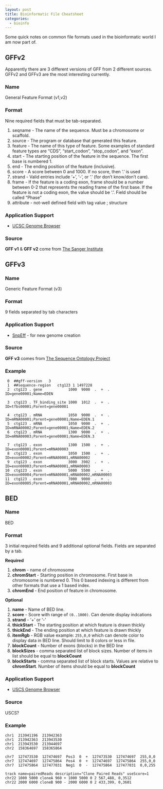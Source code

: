 ```yaml
---
layout: post
title: Bioinformatic File Cheatsheet
categories:
  - bioinfo
---
```


Some quick notes on common file formats used in the bioinformatic world I am now part of.

## GFFv2

Apparently there are 3 different versions of GFF from 2 different sources.
GFFv2 and GFFv3 are the most interesting currently.

### Name

General Feature Format (v1,v2)

### Format

Nine required fields that must be tab-separated.

1.  seqname - The name of the sequence. Must be a chromosome or scaffold.
2.  source - The program or database that generated this feature.
3.  feature - The name of this type of feature. Some examples of standard feature types are “CDS”, “start_codon”, “stop_codon”, and “exon”.
4.  start - The starting position of the feature in the sequence. The first base is numbered 1.
5.  end - The ending position of the feature (inclusive).
6.  score - A score between 0 and 1000. If no score, then ‘.’ is used
7.  strand - Valid entries include ‘+’, ‘-’, or ‘.’ (for don’t know/don’t care).
8.  frame - If the feature is a coding exon, frame should be a number between 0-2 that represents the reading frame of the first base. If the feature is not a coding exon, the value should be ‘.’. Field should be called “Phase”
9.  attribute - not-well defined field with tag value ; structure

### Application Support

- [UCSC Genome Browser](http://genome.ucsc.edu/FAQ/FAQformat.html#format3)

### Source

**GFF v1** & **GFF v2** come from [The Sanger Institute](http://www.sanger.ac.uk/resources/software/gff/)

## GFFv3

### Name

Generic Feature Format (v3)

### Format

9 fields separated by tab characters

### Application Support

- [SnpEff](http://snpeff.sourceforge.net/supportNewGenome.html) - for new genome creation

### Source

**GFF v3** comes from [The Sequence Ontology Project](http://www.sequenceontology.org/gff3.shtml)

### Example

     0  ##gff-version   3
     1  ##sequence-region   ctg123 1 1497228
     2  ctg123 . gene            1000  9000  .  +  .  ID=gene00001;Name=EDEN

     3  ctg123 . TF_binding_site 1000  1012  .  +  .  ID=tfbs00001;Parent=gene00001

     4  ctg123 . mRNA            1050  9000  .  +  .  ID=mRNA00001;Parent=gene00001;Name=EDEN.1
     5  ctg123 . mRNA            1050  9000  .  +  .  ID=mRNA00002;Parent=gene00001;Name=EDEN.2
     6  ctg123 . mRNA            1300  9000  .  +  .  ID=mRNA00003;Parent=gene00001;Name=EDEN.3

     7  ctg123 . exon            1300  1500  .  +  .  ID=exon00001;Parent=mRNA00003
     8  ctg123 . exon            1050  1500  .  +  .  ID=exon00002;Parent=mRNA00001,mRNA00002
     9  ctg123 . exon            3000  3902  .  +  .  ID=exon00003;Parent=mRNA00001,mRNA00003
    10  ctg123 . exon            5000  5500  .  +  .  ID=exon00004;Parent=mRNA00001,mRNA00002,mRNA00003
    11  ctg123 . exon            7000  9000  .  +  .  ID=exon00005;Parent=mRNA00001,mRNA00002,mRNA00003

## BED

### Name

BED

### Format

3 initial required fields and 9 additional optional fields. Fields are separated by a tab.

**Required**

1.  **chrom** - name of chromosome
2.  **chromStart** - Starting position in chromosome. First base in chromosome is numbered 0. This 0 based indexing is different from other formats that use a 1 based index.
3.  **chromEnd** - End position of feature in chromosome.

**Optional**

1.  **name** - Name of BED line.
2.  **score** - Score with range of `(0..1000)`. Can denote display indcations
3.  **strand** - ‘+’ or ‘-’
4.  **thickStart** - The starting position at which feature is drawn thickly
5.  **thickEnd** - The ending position at which feature is drawn thickly
6.  **itemRgb** - RGB value example: `255,0,0` which can denote color to display data in BED line. Should limit to 8 colors or less in file.
7.  **blockCount** - Number of exons (blocks) in the BED line
8.  **blockSizes** - comma separated list of block sizes. Number of items in list should be equal to **blockCount**
9.  **blockStarts** - comma separated list of block starts. Values are relative to **chromStart**. Number of items should be equal to **blockCount**

### Application Support

- [USCS Genome Browser](http://genome.ucsc.edu/FAQ/FAQformat.html)

### Source

USCS?

### Example

    chr1  213941196  213942363
    chr1  213942363  213943530
    chr1  213943530  213944697
    chr2  158364697  158365864

    chr7  127473530  127474697  Pos3  0  +  127473530  127474697  255,0,0
    chr7  127474697  127475864  Pos4  0  +  127474697  127475864  255,0,0
    chr7  127475864  127477031  Neg1  0  -  127475864  127477031  0,0,255

    track name=pairedReads description="Clone Paired Reads" useScore=1
    chr22 1000 5000 cloneA 960 + 1000 5000 0 2 567,488, 0,3512
    chr22 2000 6000 cloneB 900 - 2000 6000 0 2 433,399, 0,3601
